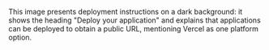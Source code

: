This image presents deployment instructions on a dark background: it shows the heading "Deploy your application" and explains that applications can be deployed to obtain a public URL, mentioning Vercel as one platform option.